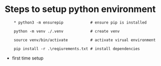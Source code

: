 # Steps to setup python environment

```shell
    * python3 -m ensurepip            # ensure pip is installed

    python -m venv ./.venv            # create venv

    source venv/bin/activate          # activate virual environment

    pip install -r .\reqiurements.txt # install dependencies
```

* first time setup

